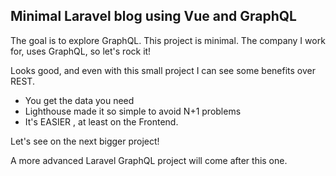 ## Minimal Laravel blog using Vue and GraphQL

The goal is to explore GraphQL. This project is minimal. The company I work for, uses GraphQL, so let's rock it!

Looks good, and even with this small project I can see some benefits over REST.

- You get the data you need
- Lighthouse made it so simple to avoid N+1 problems
- It's EASIER , at least on the Frontend.

Let's see on the next bigger project!

A more advanced Laravel GraphQL project will come after this one.
